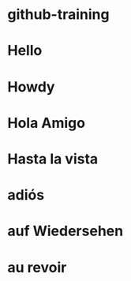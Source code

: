 # github-training

# Hello

# Howdy

# Hola Amigo

# Hasta la vista

# adiós

# auf Wiedersehen

# au revoir
